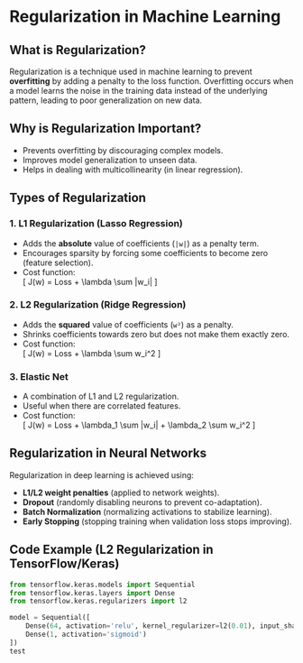 # Regularization in Machine Learning  

## What is Regularization?  
Regularization is a technique used in machine learning to prevent **overfitting** by adding a penalty to the loss function. Overfitting occurs when a model learns the noise in the training data instead of the underlying pattern, leading to poor generalization on new data.

## Why is Regularization Important?  
- Prevents overfitting by discouraging complex models.
- Improves model generalization to unseen data.
- Helps in dealing with multicollinearity (in linear regression).

## Types of Regularization  
### 1. L1 Regularization (Lasso Regression)  
- Adds the **absolute** value of coefficients (`|w|`) as a penalty term.  
- Encourages sparsity by forcing some coefficients to become zero (feature selection).  
- Cost function:  
  \[
  J(w) = Loss + \lambda \sum |w_i|
  \]

### 2. L2 Regularization (Ridge Regression)  
- Adds the **squared** value of coefficients (`w²`) as a penalty.  
- Shrinks coefficients towards zero but does not make them exactly zero.  
- Cost function:  
  \[
  J(w) = Loss + \lambda \sum w_i^2
  \]

### 3. Elastic Net  
- A combination of L1 and L2 regularization.  
- Useful when there are correlated features.  
- Cost function:  
  \[
  J(w) = Loss + \lambda_1 \sum |w_i| + \lambda_2 \sum w_i^2
  \]

## Regularization in Neural Networks  
Regularization in deep learning is achieved using:
- **L1/L2 weight penalties** (applied to network weights).
- **Dropout** (randomly disabling neurons to prevent co-adaptation).
- **Batch Normalization** (normalizing activations to stabilize learning).
- **Early Stopping** (stopping training when validation loss stops improving).

## Code Example (L2 Regularization in TensorFlow/Keras)
```python
from tensorflow.keras.models import Sequential
from tensorflow.keras.layers import Dense
from tensorflow.keras.regularizers import l2

model = Sequential([
    Dense(64, activation='relu', kernel_regularizer=l2(0.01), input_shape=(10,)),
    Dense(1, activation='sigmoid')
])
test
